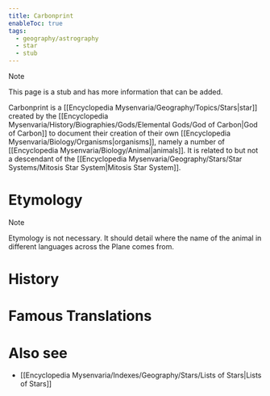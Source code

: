 ```yaml
---
title: Carbonprint
enableToc: true
tags:
  - geography/astrography
  - star
  - stub
---
```


> [!note]
> This page is a stub and has more information that can be added.

Carbonprint is a [[Encyclopedia Mysenvaria/Geography/Topics/Stars|star]] created by the [[Encyclopedia Mysenvaria/History/Biographies/Gods/Elemental Gods/God of Carbon|God of Carbon]] to document their creation of their own [[Encyclopedia Mysenvaria/Biology/Organisms|organisms]], namely a number of [[Encyclopedia Mysenvaria/Biology/Animal|animals]]. It is related to but not a descendant of the [[Encyclopedia Mysenvaria/Geography/Stars/Star Systems/Mitosis Star System|Mitosis Star System]].
# Etymology

> [!note]
> Etymology is not necessary. It should detail where the name of the animal in different languages across the Plane comes from.
# History

# Famous Translations

# Also see
- [[Encyclopedia Mysenvaria/Indexes/Geography/Stars/Lists of Stars|Lists of Stars]]
